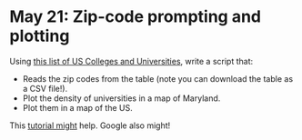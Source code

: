# May 21: Zip-code prompting and plotting

Using [this list of US Colleges and Universities](https://public.opendatasoft.com/explore/dataset/us-colleges-and-universities/table/?flg=en-us&location=2,40.58588,34.75059&basemap=jawg.light&dataChart=eyJxdWVyaWVzIjpbeyJjb25maWciOnsiZGF0YXNldCI6InVzLWNvbGxlZ2VzLWFuZC11bml2ZXJzaXRpZXMiLCJvcHRpb25zIjp7ImZsZyI6ImVuLXVzIn19LCJjaGFydHMiOlt7ImFsaWduTW9udGgiOnRydWUsInR5cGUiOiJjb2x1bW4iLCJmdW5jIjoiQ09VTlQiLCJzY2llbnRpZmljRGlzcGxheSI6dHJ1ZSwiY29sb3IiOiIjRkY1MTVBIn1dLCJ4QXhpcyI6ImNpdHkiLCJtYXhwb2ludHMiOjUwLCJzb3J0IjoiIn1dLCJ0aW1lc2NhbGUiOiIiLCJkaXNwbGF5TGVnZW5kIjp0cnVlLCJhbGlnbk1vbnRoIjp0cnVlfQ%3D%3D), write a script that:

- Reads the zip codes from the table (note you can download the table as a CSV file!).
- Plot the density of universities in a map of Maryland.
- Plot them in a map of the US.

This [tutorial might](https://plotly.com/python/county-choropleth/) help. Google also might!

